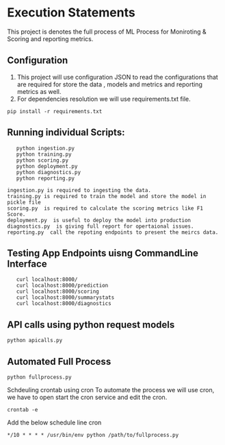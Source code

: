 # Execution Statements
This project is denotes the full process of ML Process for Moniroting & Scoring and reporting metrics.

## Configuration
 1. This project will use configuration JSON to read the configurations that are required for store the data , models and metrics and reporting metrics as well.
 2. For dependencies resolution we will use requirements.txt file.
 ```
 pip install -r requirements.txt

 ```

 ## Running individual Scripts:
 ```
    python ingestion.py
    python training.py
    python scoring.py
    python deployment.py 
    python diagnostics.py 
    python reporting.py 

```
    ingestion.py is required to ingesting the data.
    training.py is required to train the model and store the model in pickle file
    scoring.py  is required to calculate the scoring metrics like F1 Score.
    deployment.py  is useful to deploy the model into production
    diagnostics.py  is giving full report for opertaional issues.
    reporting.py  call the repoting endpoints to present the meircs data.

## Testing App Endpoints uisng CommandLine Interface
```
   curl localhost:8000/
   curl localhost:8000/prediction
   curl localhost:8000/scoring
   curl localhost:8000/summarystats
   curl localhost:8000/diagnostics
```

## API calls using python request models

```
python apicalls.py
```

## Automated Full Process
```
python fullprocess.py

```

Schdeuling crontab using cron
To automate the process we will use cron, we have to open start the cron service and edit the cron.
```
crontab -e
```

Add the below schedule line cron 
```
*/10 * * * * /usr/bin/env python /path/to/fullprocess.py 

```